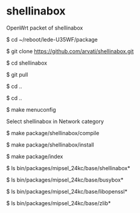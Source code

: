 # shellinabox
OpenWrt packet of shellinabox

$ cd ~/reboot/lede-U35WF/package

$ git clone https://github.com/arvati/shellinabox.git

$ cd shellinabox

$ git pull

$ cd ..

$ cd ..

$ make menuconfig

Select shellinabox in Network category

$ make package/shellinabox/compile

$ make package/shellinabox/install

$ make package/index

$ ls bin/packages/mipsel_24kc/base/shellinabox*

$ ls bin/packages/mipsel_24kc/base/busybox*

$ ls bin/packages/mipsel_24kc/base/libopenssl*

$ ls bin/packages/mipsel_24kc/base/zlib*
